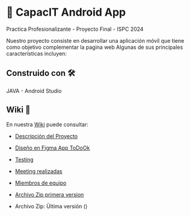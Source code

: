 # 📱 CapacIT Android App 
Practica Profesionalizante - Proyecto Final  - ISPC 2024

Nuestro proyecto consiste en desarrollar una aplicación móvil que tiene como objetivo complementar la pagina web 
Algunas de sus principales características incluyen:

## Construido con 🛠️
JAVA  -  Android Studio

## Wiki 📖
En nuestra [Wiki](https://github.com/Capacit-ISPC/Project_CapacIT-App/wiki) puede consultar:

 - [Descripción del Proyecto]()

  - [Diseño en Figma App ToDoOk ](https://www.figma.com/file/yzoff40O4O2ZKgYflUPnZe/CapacIT-Dise%C3%B1o?type=design&node-id=0-1&mode=design&t=g4FAlhO14i6vCfrD-0)
   
 - [Testing](https://github.com/Capacit-ISPC/Project_CapacIT-App/wiki/Testing)

 - [Meeting realizadas](https://github.com/Capacit-ISPC/Project_CapacIT-App/wiki/Reuniones-Equipo)
 
 - [Miembros de equipo](https://github.com/Capacit-ISPC/Project_CapacIT-App/wiki/Miembros-de-Equipo)
 
 
 - [Archivo Zip primera version]()

* Archivo Zip: Ültima versión ()
